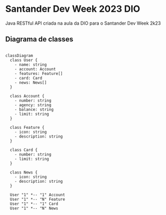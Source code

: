 # Santander Dev Week 2023 DIO
Java RESTful API criada na aula da DIO para o Santander Dev Week 2k23

## Diagrama de classes

``` mermaid

classDiagram
  class User {
    - name: string
    - account: Account
    - features: Feature[]
    - card: Card
    - news: News[]
  }

  class Account {
    - number: string
    - agency: string
    - balance: string
    - limit: string
  }

  class Feature {
    - icon: string
    - description: string
  }

  class Card {
    - number: string
    - limit: string
  }

  class News {
    - icon: string
    - description: string
  }

  User "1" *-- "1" Account
  User "1" *-- "N" Feature
  User "1" *-- "1" Card
  User "1" *-- "N" News
```
